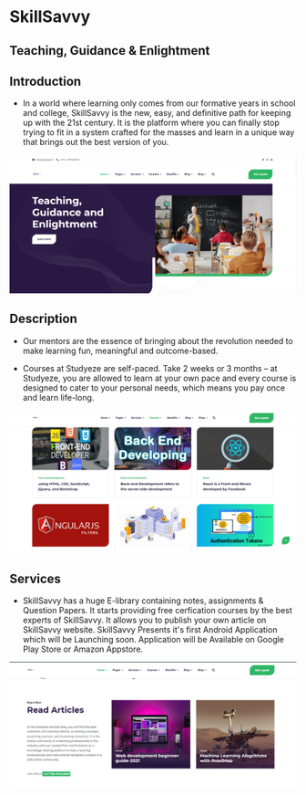 # SkillSavvy 
## Teaching, Guidance & Enlightment

## Introduction
- In a world where learning only comes from our formative years in school and college, SkillSavvy is the new, easy, and definitive path for keeping up with the 21st century. It is the platform where you can finally stop trying to fit in a system crafted for the masses and learn in a unique way that brings out the best version of you.
<img src='img1.png'>

## Description
- Our mentors are the essence of bringing about the revolution needed to make learning fun, meaningful and outcome-based.

- Courses at Studyeze are self-paced. Take 2 weeks or 3 months – at Studyeze, you are allowed to learn at your own pace and every course is designed to cater to your personal needs, which means you pay once and learn life-long.
<img src='img2.png'>

## Services
- SkillSavvy has a huge E-library containing notes, assignments & Question Papers. It starts providing free cerfication courses by the best experts of SkillSavvy. It allows you to publish your own article on SkillSavvy website. SkillSavvy Presents it's first Android Application which will be Launching soon. Application will be Available on Google Play Store or Amazon Appstore.
<img src='img3.png'>

